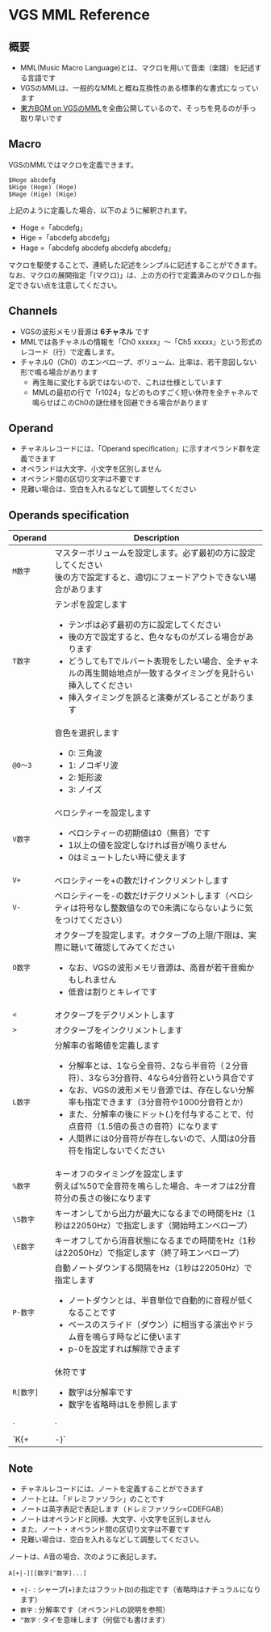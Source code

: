 # VGS MML Reference

## 概要
- MML(Music Macro Language)とは、マクロを用いて音楽（楽譜）を記述する言語です
- VGSのMMLは、一般的なMMLと概ね互換性のある標準的な書式になっています
- [東方BGM on VGSのMML](https://github.com/suzukiplan/Touhou-VGS-MML-data)を全曲公開しているので、そっちを見るのが手っ取り早いです

## Macro
VGSのMMLではマクロを定義できます。
```mml
$Hoge abcdefg
$Hige (Hoge) (Hoge)
$Hage (Hige) (Hige)
```

上記のように定義した場合、以下のように解釈されます。
- Hoge =「abcdefg」
- Hige =「abcdefg abcdefg」
- Hage =「abcdefg abcdefg abcdefg abcdefg」

マクロを駆使することで、連続した記述をシンプルに記述することができます。
なお、マクロの展開指定「(マクロ)」は、上の方の行で定義済みのマクロしか指定できない点を注意してください。

## Channels
- VGSの波形メモリ音源は __6チャネル__ です
- MMLでは各チャネルの情報を「Ch0 xxxxx」～「Ch5 xxxxx」という形式のレコード（行）で定義します。
- チャネル0（Ch0）のエンベロープ、ボリューム、比率は、若干意図しない形で鳴る場合があります
  - 再生毎に変化する訳ではないので、これは仕様としています
  - MMLの最初の行で「r1024」などのものすごく短い休符を全チャネルで鳴らせばこのCh0の謎仕様を回避できる場合があります

## Operand
- チャネルレコードには、「Operand specification」に示すオペランド群を定義できます
- オペランドは大文字、小文字を区別しません
- オペランド間の区切り文字は不要です
- 見難い場合は、空白を入れるなどして調整してください

## Operands specification
|Operand|Description|
|---|---|
|`M数字`|マスターボリュームを設定します。必ず最初の方に設定してください<br>後の方で設定すると、適切にフェードアウトできない場合があります|
|`T数字`|テンポを設定します<ul><li>テンポは必ず最初の方に設定してください</li><li>後の方で設定すると、色々なものがズレる場合があります</li><li>どうしてもTでルバート表現をしたい場合、全チャネルの再生開始地点が一致するタイミングを見計らい挿入してください</li><li>挿入タイミングを誤ると演奏がズレることがあります</li></ul>|
|`@0～3`|音色を選択します<ul><li>0: 三角波</li><li>1: ノコギリ波</li><li>2: 矩形波</li><li>3: ノイズ</li></ul>|
|`V数字`|ベロシティーを設定します<ul><li>ベロシティーの初期値は0（無音）です</li><li>1以上の値を設定しなければ音が鳴りません</li><li>0はミュートしたい時に使えます</li></ul>|
|`V+`|ベロシティーを+の数だけインクリメントします|
|`V-`|ベロシティーを-の数だけデクリメントします（ベロシティは符号なし整数値なので0未満にならないように気をつけてください）|
|`O数字`|オクターブを設定します。オクターブの上限/下限は、実際に聴いて確認してみてください<ul><li>なお、VGSの波形メモリ音源は、高音が若干音痴かもしれません</li><li>低音は割りとキレイです</li></ul>|
|`<`|オクターブをデクリメントします|
|`>`|オクターブをインクリメントします|
|`L数字`|分解率の省略値を定義します<ul><li>分解率とは、1なら全音符、2なら半音符（２分音符）、3なら3分音符、4なら4分音符という具合です</li><li>なお、VGSの波形メモリ音源では、存在しない分解率も指定できます（3分音符や1000分音符とか）</li><li>また、分解率の後にドット(.)を付与することで、付点音符（1.5倍の長さの音符）になります</li><li>人間界には0分音符が存在しないので、人間は0分音符を指定しないでください</li></ul>|
|`%数字`|キーオフのタイミングを設定します<br>例えば%50で全音符を鳴らした場合、キーオフは2分音符分の長さの後になります|
|`\S数字`|キーオンしてから出力が最大になるまでの時間をHz（1秒は22050Hz）で指定します（開始時エンベロープ）|
|`\E数字`|キーオフしてから消音状態になるまでの時間をHz（1秒は22050Hz）で指定します（終了時エンベロープ）|
|`P-数字`|自動ノートダウンする間隔をHz（1秒は22050Hz）で指定します<ul><li>ノートダウンとは、半音単位で自動的に音程が低くなることです</li><li>ベースのスライド（ダウン）に相当する演出やドラム音を鳴らす時などに使います</li><li>p-0を設定すれば解除できます</li></ul>|
|`R[数字]`|休符です<ul><li>数字は分解率です</li><li>数字を省略時はLを参照します</li></ul>|
|`|`|ループです<ul><li>１回だけ書けます</li><li>VGSは22050をテンポ基準の値で分解率除算したw値で各チャネルが進行し、唯一の同期タイミングは曲の先頭のみであることを注意してループを設定する必要があります</li></ul>|
|`K{+|-}`|移調をします<ul><li>+で半音上、-で半音下、++で全音上、--で全音下</li><li>ループ時には引き継がれません</li></ul>|

## Note
- チャネルレコードには、ノートを定義することができます
- ノートとは、「ドレミファソラシ」のことです
- ノートは英字表記で表記します（ドレミファソラシ=CDEFGAB）
- ノートはオペランドと同様、大文字、小文字を区別しません
- また、ノート・オペランド間の区切り文字は不要です
- 見難い場合は、空白を入れるなどして調整してください。

ノートは、A音の場合、次のように表記します。
```mml
A[+|-][[数字[^数字]...]
```
- `+|-` : シャープ(+)またはフラット(b)の指定です（省略時はナチュラルになります）
- `数字` : 分解率です（オペランドLの説明を参照）
- `^数字` : タイを意味します（何個でも書けます）
